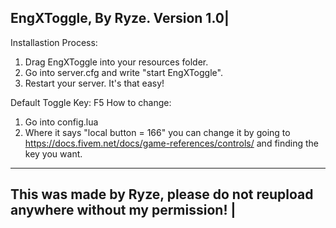 EngXToggle, By Ryze. Version 1.0|
---------------------------------

Installastion Process:
1. Drag EngXToggle into your resources folder.
2. Go into server.cfg and write "start EngXToggle".
3. Restart your server.
It's that easy!

Default Toggle Key: F5
How to change:
1. Go into config.lua
2. Where it says "local button = 166" you can change it by going to 
https://docs.fivem.net/docs/game-references/controls/ and finding the key you want.

-----------------------------------------------------------------------------------
This was made by Ryze, please do not reupload anywhere without my permission!     |
-----------------------------------------------------------------------------------
                   